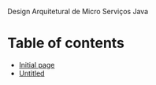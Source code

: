 Design Arquitetural de Micro Serviços Java

# Table of contents

* [Initial page](README.md)
* [Untitled](untitled.md)

